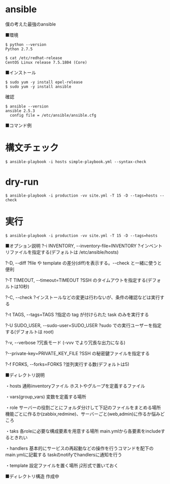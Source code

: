 # ansible
僕の考えた最強のansible

■環境
```
$ python --version
Python 2.7.5

$ cat /etc/redhat-release
CentOS Linux release 7.5.1804 (Core)
```

■インストール
```
$ sudo yum -y install epel-release
$ sudo yum -y install ansible
```

確認
```
$ ansible --version
ansible 2.5.3
  config file = /etc/ansible/ansible.cfg
```

■コマンド例
# 構文チェック
```
$ ansible-playbook -i hosts simple-playbook.yml --syntax-check
```
# dry-run
```
$ ansible-playbook -i production -vv site.yml -T 15 -D --tags=hosts --check
```
# 実行
```
$ ansible-playbook -i production -vv site.yml -T 15 -D --tags=hosts
```

■オプション説明
?-i INVENTORY, --inventory-file=INVENTORY 
	?インベントリファイルを指定する(デフォルトは /etc/ansible/hosts)

?-D, --diff 
	?file や template の差分(diff)を表示する。--check と一緒に使うと便利

?-T TIMEOUT, --timeout=TIMEOUT 
	?SSH のタイムアウトを指定する(デフォルトは10秒)

?-C, --check 
	?インストールなどの変更は行わないが、条件の確認などは実行する

?-t TAGS, --tags=TAGS
	?指定の tag が付けられた task のみを実行する

?-U SUDO_USER, --sudo-user=SUDO_USER 
	?sudo での実行ユーザーを指定する(デフォルトは root)

?-v, --verbose
	?冗長モード (-vvv でより冗長な出力になる)

?--private-key=PRIVATE_KEY_FILE 
	?SSH の秘密鍵ファイルを指定する

?-f FORKS, --forks=FORKS 
	?並列実行する数(デフォルトは5)




■ディレクトリ説明

・hosts
	通称inventoryファイル
	ホストやグループを定義するファイル

・vars(group_vars)
	変数を定義する場所

・role
	サーバーの役割ごとにフォルダ分けして下記のファイルをまとめる場所
	機能ごとに作るか(zabbix,redmine)、サーバーごと(web,admin)に作るか悩みどころ

・taks
	各roleに必要な構成要素を用意する場所
	main.ymlから各要素をincludeするときれい

・handlers
	基本的にサービスの再起動などの操作を行うコマンドを配下のmain.ymlに記載する
	taskのnotifyでhandlersに通知を行う

・template
	設定ファイルを置く場所
	j2形式で置いておく


■ディレクトリ構造
作成中
